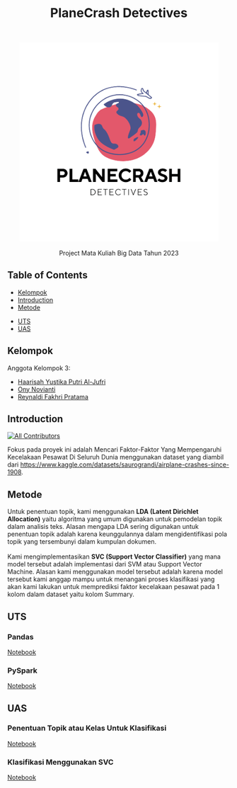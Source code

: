 <h1 align="center"> PlaneCrash Detectives </h1> <br>
<p align="center">
  <a href="https://github.com/onynovianti/project-big-data-2023">
    <img alt="PlaneCrashDetectives" title="PlaneCrashDetectives" src="https://github.com/onynovianti/project-big-data-2023/blob/master/src/images/Planecrash.png" width="450">
  </a>
</p>

<p align="center">
  Project Mata Kuliah Big Data Tahun 2023
</p>

<!-- START doctoc generated TOC please keep comment here to allow auto update -->
<!-- DON'T EDIT THIS SECTION, INSTEAD RE-RUN doctoc TO UPDATE -->
## Table of Contents

- [Kelompok](#kelompok)
- [Introduction](#introduction)
- [Metode](#metode)
<!-- - [Setup](#setup)
- [Running](#running) -->
- [UTS](#uts)
- [UAS](#uas)

<!-- END doctoc generated TOC please keep comment here to allow auto update -->

## Kelompok

Anggota Kelompok 3:

* <a href="https://github.com/haarisahjufri0311">Haarisah Yustika Putri Al-Jufri</a>
* <a href="https://github.com/onynovianti">Ony Novianti</a>
* <a href="https://github.com/renaldi-oss">Reynaldi Fakhri Pratama</a>

## Introduction

[![All Contributors](https://img.shields.io/badge/all_contributors-3-orange.svg?style=flat-square)](./CONTRIBUTORS.md)

Fokus pada proyek ini adalah Mencari Faktor-Faktor Yang Mempengaruhi Kecelakaan Pesawat Di Seluruh Dunia menggunakan dataset yang diambil dari https://www.kaggle.com/datasets/saurograndi/airplane-crashes-since-1908.

## Metode
Untuk penentuan topik, kami menggunakan <b>LDA (Latent Dirichlet Allocation)</b> yaitu algoritma yang umum digunakan untuk pemodelan topik dalam analisis teks. Alasan mengapa LDA sering digunakan untuk penentuan topik adalah karena keunggulannya dalam mengidentifikasi pola topik yang tersembunyi dalam kumpulan dokumen. <br /><br/>
Kami mengimplementasikan <b>SVC (Support Vector Classifier)</b> yang mana model tersebut adalah implementasi dari SVM atau Support Vector Machine. Alasan kami menggunakan model tersebut adalah karena model tersebut kami anggap mampu untuk menangani proses klasifikasi yang akan kami lakukan untuk memprediksi faktor kecelakaan pesawat pada 1 kolom dalam dataset yaitu kolom Summary.<br />

<!-- ## Setup
Karena pada tugas ini model telah disimpan, maka untuk setupnya download file model yang ada di link berikut : <br/>
<a href="">Link Download Model</a><br/>
Setelahnya, masukkan file tersebut ke dalam folder model. Dalam contoh ini, berikut letak foldernya :

## Running
Untuk melakukan running, pastikan terlebih dahulu model sudah ada pada lokasi yang diinginkan. Setelah itu jalankan kode pada 
<a href="#"> Notebook</a>
ini. -->

## UTS
### Pandas

<a href="https://github.com/onynovianti/project-big-data-2023/blob/f149a5af407d2706c7d3d20974e85368de04e88d/src/uts.ipynb">Notebook</a>

### PySpark

<a href="https://github.com/onynovianti/project-big-data-2023/blob/f149a5af407d2706c7d3d20974e85368de04e88d/src/uts_spark.ipynb">Notebook</a>

## UAS

### Penentuan Topik atau Kelas Untuk Klasifikasi
<a href="https://github.com/onynovianti/project-big-data-2023/blob/f149a5af407d2706c7d3d20974e85368de04e88d/src/BigData_Penentuan_Topik.ipynb">Notebook</a>

### Klasifikasi Menggunakan SVC
<a href="https://github.com/onynovianti/project-big-data-2023/blob/f149a5af407d2706c7d3d20974e85368de04e88d/src/BigData__SVM.ipynb">Notebook</a>
